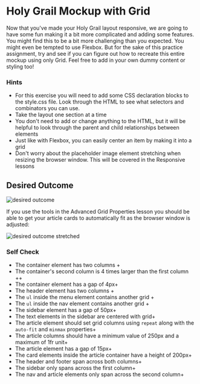 # Holy Grail Mockup with Grid

Now that you've made your Holy Grail layout responsive, we are going to have some fun making it a bit more complicated and adding some features. You might find this to be a bit more challenging than you expected. You might even be tempted to use Flexbox. But for the sake of this practice assignment, try and see if you can figure out how to recreate this entire mockup using only Grid. Feel free to add in your own dummy content or styling too!

### Hints
- For this exercise you will need to add some CSS declaration blocks to the style.css file. Look through the HTML to see what selectors and combinators you can use.
- Take the layout one section at a time
- You don't need to add or change anything to the HTML, but it will be helpful to look through the parent and child relationships between elements
- Just like with Flexbox, you can easily center an item by making it into a grid
- Don't worry about the placeholder image element stretching when resizing the browser window. This will be covered in the Responsive lessons

## Desired Outcome

![desired outcome](./desired-outcome.png)

If you use the tools in the Advanced Grid Properties lesson you should be able to get your article cards to automatically fit as the browser window is adjusted:

![desired outcome stretched](./desired-outcome-stretched.png)

### Self Check
- The container element has two columns +
- The container's second column is 4 times larger than the first column ++
- The container element has a gap of 4px+
- The header element has two columns +
- The `ul` inside the menu element contains another grid +
- The `ul` inside the nav element contains another grid +
- The sidebar element has a gap of 50px+ 
- The text elements in the sidebar are centered with grid+
- The article element should set grid columns using `repeat` along with the `auto-fit` and `minmax` properties+
- The article columns should have a minimum value of 250px and a maximum of 1fr unit+
- The article element has a gap of 15px+
- The card elements inside the article container have a height of 200px+
- The header and footer span across both columns+
- The sidebar only spans across the first column+
- The nav and article elements only span across the second column+
